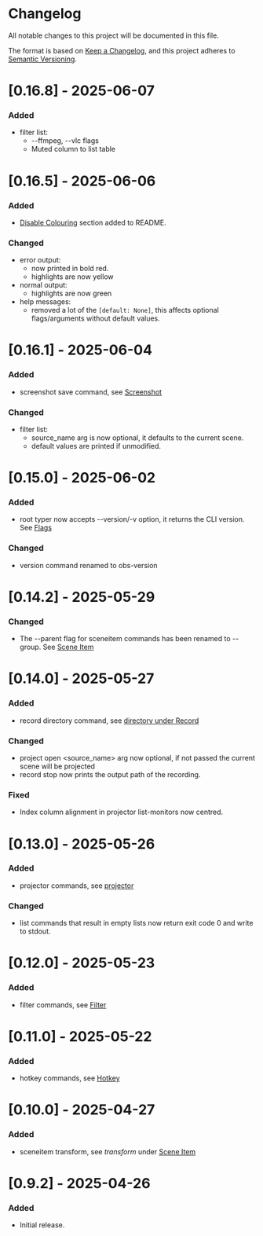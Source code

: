 # Changelog

All notable changes to this project will be documented in this file.

The format is based on [Keep a Changelog](https://keepachangelog.com/en/1.0.0/),
and this project adheres to [Semantic Versioning](https://semver.org/spec/v2.0.0.html).

# [0.16.8] - 2025-06-07

### Added

-   filter list:
    -   --ffmpeg, --vlc flags
    -   Muted column to list table

# [0.16.5] - 2025-06-06

### Added

-   [Disable Colouring](https://github.com/onyx-and-iris/obsws-cli?tab=readme-ov-file#disable-colouring) section added to README.

### Changed
-   error output:
    -   now printed in bold red.
    -   highlights are now yellow
-   normal output:
    -   highlights are now green
-   help messages:
    -   removed a lot of the `[default: None]`, this affects optional flags/arguments without default values.

# [0.16.1] - 2025-06-04

### Added

-   screenshot save command, see [Screenshot](https://github.com/onyx-and-iris/obsws-cli/tree/main?tab=readme-ov-file#screenshot)

### Changed

-   filter list:
    -   source_name arg is now optional, it defaults to the current scene.
    -   default values are printed if unmodified.

# [0.15.0] - 2025-06-02

### Added

-   root typer now accepts --version/-v option, it returns the CLI version. See [Flags](https://github.com/onyx-and-iris/obsws-cli?tab=readme-ov-file#flags)

### Changed

-   version command renamed to obs-version

# [0.14.2] - 2025-05-29

### Changed

-   The --parent flag for sceneitem commands has been renamed to --group. See [Scene Item](https://github.com/onyx-and-iris/obsws-cli/tree/main?tab=readme-ov-file#scene-item)

# [0.14.0] - 2025-05-27

### Added

-   record directory command, see [directory under Record](https://github.com/onyx-and-iris/obsws-cli?tab=readme-ov-file#record)

### Changed

-   project open <source_name> arg now optional, if not passed the current scene will be projected
-   record stop now prints the output path of the recording.

### Fixed

-   Index column alignment in projector list-monitors now centred.

# [0.13.0] - 2025-05-26

### Added

-   projector commands, see [projector](https://github.com/onyx-and-iris/obsws-cli?tab=readme-ov-file#projector)

### Changed

-   list commands that result in empty lists now return exit code 0 and write to stdout.

# [0.12.0] - 2025-05-23

### Added

-   filter commands, see [Filter](https://github.com/onyx-and-iris/obsws-cli?tab=readme-ov-file#filter)

# [0.11.0] - 2025-05-22

### Added

-   hotkey commands, see [Hotkey](https://github.com/onyx-and-iris/obsws-cli?tab=readme-ov-file#hotkey)

# [0.10.0] - 2025-04-27

### Added

-   sceneitem transform, see *transform* under [Scene Item](https://github.com/onyx-and-iris/obsws-cli?tab=readme-ov-file#scene-item)

# [0.9.2] - 2025-04-26

### Added

-   Initial release.